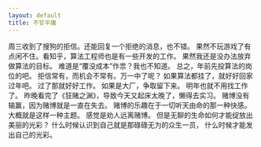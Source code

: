 ```yaml
---
layout: default
title: 不甘平庸
---
```




周三收到了搜狗的拒信。还能回复一个拒绝的消息，也不错。
果然不玩游戏了有点闲不住。看知乎，算法工程师也是有一些开发的工作。
果然我还是没办法放弃做算法的目标。
难道是“覆没成本”作祟？我也不知道。
总之，年前先投算法的岗位的吧。
拒信常有，而机会不常有。万一中了呢？
如果算法都挂了，就好好回家过年吧。
过了那就好好工作。
如果是大厂，争取留下来。
明年也就不用找工作了。
昨晚看完了《狂赌之渊》，导致今天又起床太晚了，懒得去实习。
赌博没有输赢，因为赌博就是一直在失去。
赌博的乐趣在于一切听天由命的那一种快感。
大概就是这样一种主题。
感觉是劝人远离赌博。
但是无聊的生命如何才能绽放出美丽的光彩？
什么时候认识到自己就是那碌碌无为的众生一员，
什么时候才能发出自己的光彩。


